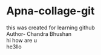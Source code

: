 # Apna-collage-git
this was created for learning github
<br>
Author- Chandra Bhushan
<br>
hi how are u
<br>
he3llo
